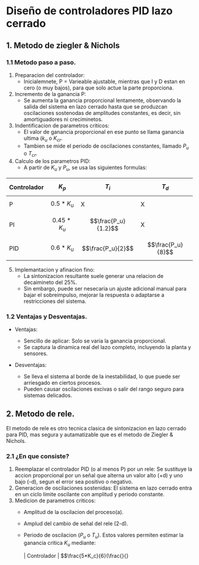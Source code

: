 # Diseño de controladores PID lazo cerrado
## 1. Metodo de ziegler & Nichols
### 1.1 Metodo paso a paso.
1. Preparacion del controlador:
   - Inicialemnete, P = Varieable ajustable, mientras que I y D estan en cero (o muy bajos), para que solo actue la parte proporciona.
2. Incremento de la ganancia P:
   - Se aumenta la ganancia proporcional lentamente, observando la salida del sistema en lazo cerrado hasta que se produzcan oscilaciones sostenodas de amplitudes constantes, es decir, sin amortiguadores ni creciminetos.
3. Indentificacion de parametros criticos:
   - El valor de ganancia proporcional en ese punto se llama ganancia ultima ($k_u$ o $K_{cr}$.
   - Tambien se mide el periodo de oscilaciones constantes, llamado $P_u$ o $T_{cr}$.
4. Calculo de los parametros PID:
   - A partir de $K_u$ y $P_u$, se usa las siguientes formulas:
     
  | Controlador | $$K_p$$ | $$T_i$$ | $$T_d$$ |
  |-------------|-------|---------|---------|
  | P | $$0.5*K_u$$ | X | X |
  | PI | $$0.45*K_u$$ | $$\frac{P_u}{1.2}$$ | X |
  | PID | $$0.6*K_u$$  | $$\frac{P_u}{2}$$ | $$\frac{P_u}{8}$$ |
  
5. Implemantacion y afinacion fino:
   - La sintonizacion resultante suele generar una relacion de decaimineto del 25%.
   - Sin embargo, puede ser nesecaria un ajuste adicional manual para bajar el sobreimpulso, mejorar la respuesta o adaptarse a restricciones del sistema.

### 1.2 Ventajas y Desventajas.

- Ventajas:
   - Sencillo de aplicar: Solo se varia la ganancia proporcional.
   - Se captura la dinamica real del lazo completo, incluyendo la planta y sensores.

- Desventajas:
  - Se lleva el sistema al borde de la inestabilidad, lo que puede ser arriesgado en ciertos procesos.
  - Pueden causar oscilaciones excivas o salir del rango seguro para sistemas delicados.

## 2. Metodo de rele.

El metodo de rele es otro tecnica clasica de sintonizacion en lazo cerrado para PID, mas segura y autamatizable que es el metodo de Ziegler & Nichols.

### 2.1 ¿En que consiste?

1. Reemplazar el controlador PID (o al menos P) por un rele:
   Se sustituye la accion proporcional por un señal que alterna un valor alto (+d) y uno bajo (-d), segun el error sea positivo o negativo.
2. Generacion de oscilaciones sostenidas:
   El sistema en lazo cerrado entra en un ciclo limite oscilante con amplitud y periodo constante.
3. Medicion de parametros criticos:
   - Amplitud de la oscilacion del proceso(a).
   - Amplud del cambio de señal del rele (2-d).
   - Periodo de oscilacion ($P_u$ o $T_u$). Estos valores permiten estimar la ganancia critica $K_u$ mediante:

     | Controlador | $$\frac{5*K_c}{6}(\frac{}{}
     
